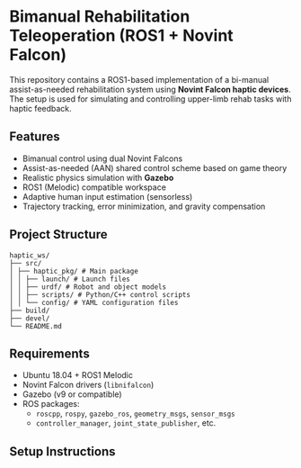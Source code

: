 # Bimanual Rehabilitation Teleoperation (ROS1 + Novint Falcon)

This repository contains a ROS1-based implementation of a bi-manual assist-as-needed rehabilitation system using **Novint Falcon haptic devices**. The setup is used for simulating and controlling upper-limb rehab tasks with haptic feedback.


## Features

- Bimanual control using dual Novint Falcons
- Assist-as-needed (AAN) shared control scheme based on game theory
- Realistic physics simulation with **Gazebo**
- ROS1 (Melodic) compatible workspace
- Adaptive human input estimation (sensorless)
- Trajectory tracking, error minimization, and gravity compensation

## Project Structure
```
haptic_ws/
├── src/
│ ├── haptic_pkg/ # Main package
│ │ ├── launch/ # Launch files
│ │ ├── urdf/ # Robot and object models
│ │ ├── scripts/ # Python/C++ control scripts
│ │ └── config/ # YAML configuration files
├── build/
├── devel/
└── README.md
```

## Requirements

- Ubuntu 18.04 + ROS1 Melodic
- Novint Falcon drivers (`libnifalcon`)
- Gazebo (v9 or compatible)
- ROS packages:
  - `roscpp`, `rospy`, `gazebo_ros`, `geometry_msgs`, `sensor_msgs`
  - `controller_manager`, `joint_state_publisher`, etc.

## Setup Instructions


 
